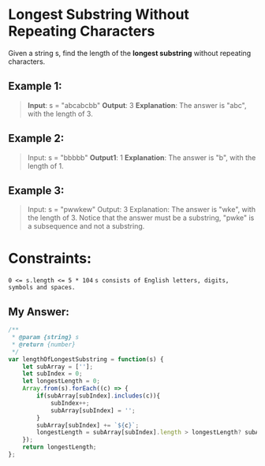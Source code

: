 # Longest Substring Without Repeating Characters

Given a string s, find the length of the **longest substring** without repeating characters.

 

## Example 1:

>**Input**: s = "abcabcbb"
**Output**: 3
**Explanation**: The answer is "abc", with the length of 3.

## Example 2:

>Input: s = "bbbbb"
**Output1**: 1
**Explanation**: The answer is "b", with the length of 1.

## Example 3:

>Input: s = "pwwkew"
Output: 3
Explanation: The answer is "wke", with the length of 3.
Notice that the answer must be a substring, "pwke" is a subsequence and not a substring.
 

# Constraints:

`0 <= s.length <= 5 * 104`
`s consists of English letters, digits, symbols and spaces.`


## My Answer: 
```javascript
/**
 * @param {string} s
 * @return {number}
 */
var lengthOfLongestSubstring = function(s) {
    let subArray = [''];
    let subIndex = 0;
    let longestLength = 0;
    Array.from(s).forEach((c) => {
        if(subArray[subIndex].includes(c)){
            subIndex++;
            subArray[subIndex] = '';
        }
        subArray[subIndex] += `${c}`;
        longestLength = subArray[subIndex].length > longestLength? subArray[subIndex].length: longestLength;
    });
    return longestLength;
};

```